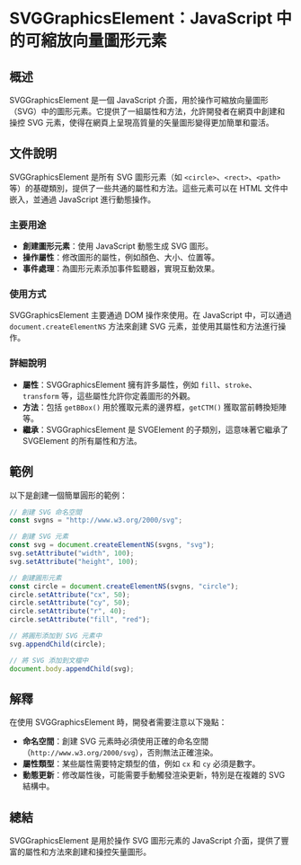 <!--
Meta Description: # SVGGraphicsElement：JavaScript 中的可縮放向量圖形元素 ## 概述 SVGGraphicsElement 是一個 JavaScript 介面，用於操作可縮放向量圖形（SVG）中的圖形元素。它提供了一組屬性和方法，允許開發者在網頁中創建和操控 SVG 元素，使得在網頁上...
Meta Keywords: svg, svggraphicselement, circle, javascript, setattribute
-->

# SVGGraphicsElement：JavaScript 中的可縮放向量圖形元素

## 概述
SVGGraphicsElement 是一個 JavaScript 介面，用於操作可縮放向量圖形（SVG）中的圖形元素。它提供了一組屬性和方法，允許開發者在網頁中創建和操控 SVG 元素，使得在網頁上呈現高質量的矢量圖形變得更加簡單和靈活。

## 文件說明
SVGGraphicsElement 是所有 SVG 圖形元素（如 `<circle>`、`<rect>`、`<path>` 等）的基礎類別，提供了一些共通的屬性和方法。這些元素可以在 HTML 文件中嵌入，並通過 JavaScript 進行動態操作。

### 主要用途
- **創建圖形元素**：使用 JavaScript 動態生成 SVG 圖形。
- **操作屬性**：修改圖形的屬性，例如顏色、大小、位置等。
- **事件處理**：為圖形元素添加事件監聽器，實現互動效果。

### 使用方式
SVGGraphicsElement 主要通過 DOM 操作來使用。在 JavaScript 中，可以通過 `document.createElementNS` 方法來創建 SVG 元素，並使用其屬性和方法進行操作。

### 詳細說明
- **屬性**：SVGGraphicsElement 擁有許多屬性，例如 `fill`、`stroke`、`transform` 等，這些屬性允許你定義圖形的外觀。
- **方法**：包括 `getBBox()` 用於獲取元素的邊界框，`getCTM()` 獲取當前轉換矩陣等。
- **繼承**：SVGGraphicsElement 是 SVGElement 的子類別，這意味著它繼承了 SVGElement 的所有屬性和方法。

## 範例
以下是創建一個簡單圓形的範例：

```javascript
// 創建 SVG 命名空間
const svgns = "http://www.w3.org/2000/svg";

// 創建 SVG 元素
const svg = document.createElementNS(svgns, "svg");
svg.setAttribute("width", 100);
svg.setAttribute("height", 100);

// 創建圓形元素
const circle = document.createElementNS(svgns, "circle");
circle.setAttribute("cx", 50);
circle.setAttribute("cy", 50);
circle.setAttribute("r", 40);
circle.setAttribute("fill", "red");

// 將圓形添加到 SVG 元素中
svg.appendChild(circle);

// 將 SVG 添加到文檔中
document.body.appendChild(svg);
```

## 解釋
在使用 SVGGraphicsElement 時，開發者需要注意以下幾點：
- **命名空間**：創建 SVG 元素時必須使用正確的命名空間（`http://www.w3.org/2000/svg`），否則無法正確渲染。
- **屬性類型**：某些屬性需要特定類型的值，例如 `cx` 和 `cy` 必須是數字。
- **動態更新**：修改屬性後，可能需要手動觸發渲染更新，特別是在複雜的 SVG 結構中。

## 總結
SVGGraphicsElement 是用於操作 SVG 圖形元素的 JavaScript 介面，提供了豐富的屬性和方法來創建和操控矢量圖形。